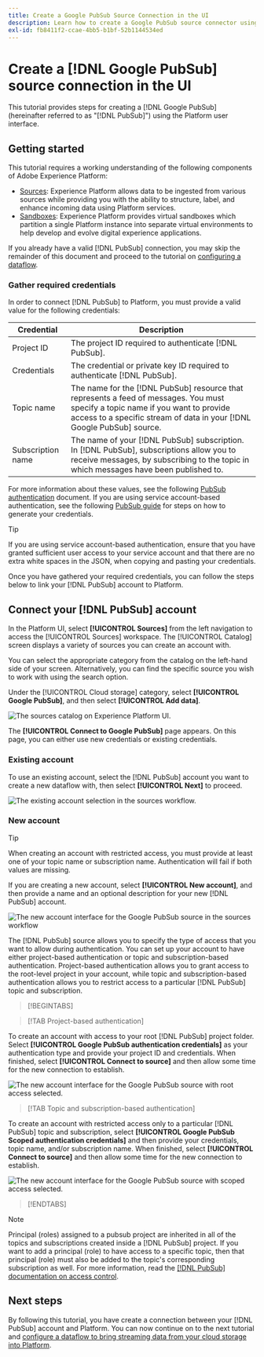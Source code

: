 ```yaml
---
title: Create a Google PubSub Source Connection in the UI
description: Learn how to create a Google PubSub source connector using the Platform user interface.
exl-id: fb8411f2-ccae-4bb5-b1bf-52b1144534ed
---
```

# Create a [!DNL Google PubSub] source connection in the UI

This tutorial provides steps for creating a [!DNL Google PubSub] (hereinafter referred to as "[!DNL PubSub]") using the Platform user interface.

## Getting started

This tutorial requires a working understanding of the following components of Adobe Experience Platform:

* [Sources](../../../../home.md): Experience Platform allows data to be ingested from various sources while providing you with the ability to structure, label, and enhance incoming data using Platform services.
* [Sandboxes](../../../../../sandboxes/home.md): Experience Platform provides virtual sandboxes which partition a single Platform instance into separate virtual environments to help develop and evolve digital experience applications.

If you already have a valid [!DNL PubSub] connection, you may skip the remainder of this document and proceed to the tutorial on [configuring a dataflow](../../dataflow/batch/cloud-storage.md).

### Gather required credentials

In order to connect [!DNL PubSub] to Platform, you must provide a valid value for the following credentials:

| Credential | Description |
| ---------- | ----------- |
| Project ID | The project ID required to authenticate [!DNL PubSub]. |
| Credentials | The credential or private key ID required to authenticate [!DNL PubSub]. |
| Topic name | The name for the [!DNL PubSub] resource that represents a feed of messages. You must specify a topic name if you want to provide access to a specific stream of data in your [!DNL Google PubSub] source. |
| Subscription name | The name of your [!DNL PubSub] subscription. In [!DNL PubSub], subscriptions allow you to receive messages, by subscribing to the topic in which messages have been published to. |

For more information about these values, see the following [PubSub authentication](https://cloud.google.com/pubsub/docs/authentication) document. If you are using service account-based authentication, see the following [PubSub guide](https://cloud.google.com/docs/authentication/production#create_service_account) for steps on how to generate your credentials.

>[!TIP]
>
>If you are using service account-based authentication, ensure that you have granted sufficient user access to your service account and that there are no extra white spaces in the JSON, when copying and pasting your credentials.

Once you have gathered your required credentials, you can follow the steps below to link your [!DNL PubSub] account to Platform.

## Connect your [!DNL PubSub] account

In the Platform UI, select **[!UICONTROL Sources]** from the left navigation to access the [!UICONTROL Sources] workspace. The [!UICONTROL Catalog] screen displays a variety of sources you can create an account with.

You can select the appropriate category from the catalog on the left-hand side of your screen. Alternatively, you can find the specific source you wish to work with using the search option.

Under the [!UICONTROL Cloud storage] category, select **[!UICONTROL Google PubSub]**, and then select **[!UICONTROL Add data]**.

![The sources catalog on Experience Platform UI.](../../../../images/tutorials/create/google-pubsub/catalog.png)

The **[!UICONTROL Connect to Google PubSub]** page appears. On this page, you can either use new credentials or existing credentials.

### Existing account

To use an existing account, select the [!DNL PubSub] account you want to create a new dataflow with, then select **[!UICONTROL Next]** to proceed.

![The existing account selection in the sources workflow.](../../../../images/tutorials/create/google-pubsub/existing.png)

### New account

>[!TIP]
>
>When creating an account with restricted access, you must provide at least one of your topic name or subscription name. Authentication will fail if both values are missing.

If you are creating a new account, select **[!UICONTROL New account]**, and then provide a name and an optional description for your new [!DNL PubSub] account.

![The new account interface for the Google PubSub source in the sources workflow](../../../../images/tutorials/create/google-pubsub/new.png)

The [!DNL PubSub] source allows you to specify the type of access that you want to allow during authentication. You can set up your account to have either project-based authentication or topic and subscription-based authentication. Project-based authentication allows you to grant access to the root-level project in your account, while topic and subscription-based authentication allows you to restrict access to a particular [!DNL PubSub] topic and subscription.

>[!BEGINTABS]

>[!TAB Project-based authentication]

To create an account with access to your root [!DNL PubSub] project folder. Select **[!UICONTROL Google PubSub authentication credentials]** as your authentication type and provide your project ID and credentials. When finished, select **[!UICONTROL Connect to source]** and then allow some time for the new connection to establish.

![The new account interface for the Google PubSub source with root access selected.](../../../../images/tutorials/create/google-pubsub/root.png)

>[!TAB Topic and subscription-based authentication]

To create an account with restricted access only to a particular [!DNL PubSub] topic and subscription, select **[!UICONTROL Google PubSub Scoped authentication credentials]** and then provide your credentials, topic name, and/or subscription name. When finished, select **[!UICONTROL Connect to source]** and then allow some time for the new connection to establish.

![The new account interface for the Google PubSub source with scoped access selected.](../../../../images/tutorials/create/google-pubsub/scoped.png)

>[!ENDTABS]

>[!NOTE]
>
>Principal (roles) assigned to a pubsub project are inherited in all of the topics and subscriptions created inside a [!DNL PubSub] project. If you want to add a principal (role) to have access to a specific topic, then that principal (role) must also be added to the topic's corresponding subscription as well. For more information, read the [[!DNL PubSub] documentation on access control](https://cloud.google.com/pubsub/docs/access-control).

## Next steps

By following this tutorial, you have create a connection between your [!DNL PubSub] account and Platform. You can now continue on to the next tutorial and [configure a dataflow to bring streaming data from your cloud storage into Platform](../../dataflow/streaming/cloud-storage-streaming.md).
